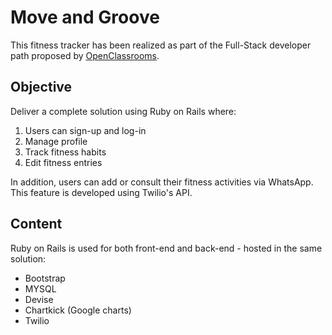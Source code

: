 # Move and Groove

This fitness tracker has been realized as part of the Full-Stack developer path proposed by [OpenClassrooms](https://openclassrooms.com).

## Objective

Deliver a complete solution using Ruby on Rails where:

1. Users can sign-up and log-in
2. Manage profile
3. Track fitness habits
4. Edit fitness entries

In addition, users can add or consult their fitness activities via WhatsApp.
This feature is developed using Twilio's API.

## Content

Ruby on Rails is used for both front-end and back-end - hosted in the same solution:

- Bootstrap
- MYSQL
- Devise
- Chartkick (Google charts)
- Twilio

